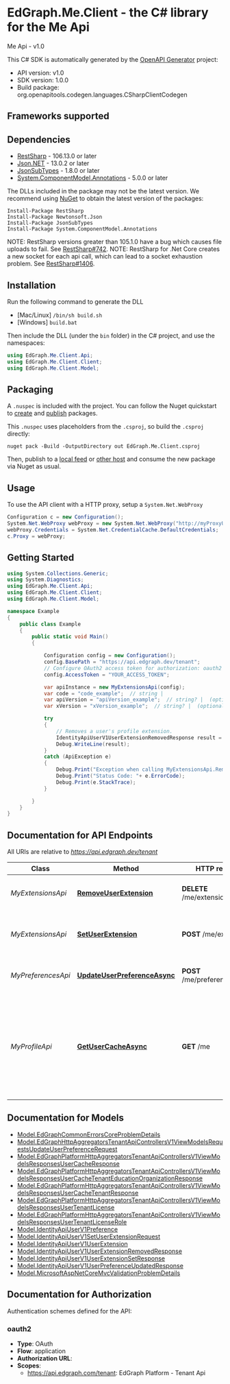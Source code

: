 # EdGraph.Me.Client - the C# library for the Me Api

Me Api - v1.0

This C# SDK is automatically generated by the [OpenAPI Generator](https://openapi-generator.tech) project:

- API version: v1.0
- SDK version: 1.0.0
- Build package: org.openapitools.codegen.languages.CSharpClientCodegen

<a id="frameworks-supported"></a>
## Frameworks supported

<a id="dependencies"></a>
## Dependencies

- [RestSharp](https://www.nuget.org/packages/RestSharp) - 106.13.0 or later
- [Json.NET](https://www.nuget.org/packages/Newtonsoft.Json/) - 13.0.2 or later
- [JsonSubTypes](https://www.nuget.org/packages/JsonSubTypes/) - 1.8.0 or later
- [System.ComponentModel.Annotations](https://www.nuget.org/packages/System.ComponentModel.Annotations) - 5.0.0 or later

The DLLs included in the package may not be the latest version. We recommend using [NuGet](https://docs.nuget.org/consume/installing-nuget) to obtain the latest version of the packages:
```
Install-Package RestSharp
Install-Package Newtonsoft.Json
Install-Package JsonSubTypes
Install-Package System.ComponentModel.Annotations
```

NOTE: RestSharp versions greater than 105.1.0 have a bug which causes file uploads to fail. See [RestSharp#742](https://github.com/restsharp/RestSharp/issues/742).
NOTE: RestSharp for .Net Core creates a new socket for each api call, which can lead to a socket exhaustion problem. See [RestSharp#1406](https://github.com/restsharp/RestSharp/issues/1406).

<a id="installation"></a>
## Installation
Run the following command to generate the DLL
- [Mac/Linux] `/bin/sh build.sh`
- [Windows] `build.bat`

Then include the DLL (under the `bin` folder) in the C# project, and use the namespaces:
```csharp
using EdGraph.Me.Client.Api;
using EdGraph.Me.Client.Client;
using EdGraph.Me.Client.Model;
```
<a id="packaging"></a>
## Packaging

A `.nuspec` is included with the project. You can follow the Nuget quickstart to [create](https://docs.microsoft.com/en-us/nuget/quickstart/create-and-publish-a-package#create-the-package) and [publish](https://docs.microsoft.com/en-us/nuget/quickstart/create-and-publish-a-package#publish-the-package) packages.

This `.nuspec` uses placeholders from the `.csproj`, so build the `.csproj` directly:

```
nuget pack -Build -OutputDirectory out EdGraph.Me.Client.csproj
```

Then, publish to a [local feed](https://docs.microsoft.com/en-us/nuget/hosting-packages/local-feeds) or [other host](https://docs.microsoft.com/en-us/nuget/hosting-packages/overview) and consume the new package via Nuget as usual.

<a id="usage"></a>
## Usage

To use the API client with a HTTP proxy, setup a `System.Net.WebProxy`
```csharp
Configuration c = new Configuration();
System.Net.WebProxy webProxy = new System.Net.WebProxy("http://myProxyUrl:80/");
webProxy.Credentials = System.Net.CredentialCache.DefaultCredentials;
c.Proxy = webProxy;
```

<a id="getting-started"></a>
## Getting Started

```csharp
using System.Collections.Generic;
using System.Diagnostics;
using EdGraph.Me.Client.Api;
using EdGraph.Me.Client.Client;
using EdGraph.Me.Client.Model;

namespace Example
{
    public class Example
    {
        public static void Main()
        {

            Configuration config = new Configuration();
            config.BasePath = "https://api.edgraph.dev/tenant";
            // Configure OAuth2 access token for authorization: oauth2
            config.AccessToken = "YOUR_ACCESS_TOKEN";

            var apiInstance = new MyExtensionsApi(config);
            var code = "code_example";  // string | 
            var apiVersion = "apiVersion_example";  // string? |  (optional) 
            var xVersion = "xVersion_example";  // string? |  (optional) 

            try
            {
                // Removes a user's profile extension.
                IdentityApiUserV1UserExtensionRemovedResponse result = apiInstance.RemoveUserExtension(code, apiVersion, xVersion);
                Debug.WriteLine(result);
            }
            catch (ApiException e)
            {
                Debug.Print("Exception when calling MyExtensionsApi.RemoveUserExtension: " + e.Message );
                Debug.Print("Status Code: "+ e.ErrorCode);
                Debug.Print(e.StackTrace);
            }

        }
    }
}
```

<a id="documentation-for-api-endpoints"></a>
## Documentation for API Endpoints

All URIs are relative to *https://api.edgraph.dev/tenant*

Class | Method | HTTP request | Description
------------ | ------------- | ------------- | -------------
*MyExtensionsApi* | [**RemoveUserExtension**](docs/MyExtensionsApi.md#removeuserextension) | **DELETE** /me/extensions/{code} | Removes a user's profile extension.
*MyExtensionsApi* | [**SetUserExtension**](docs/MyExtensionsApi.md#setuserextension) | **POST** /me/extensions | Creates or update a user's profile extension.
*MyPreferencesApi* | [**UpdateUserPreferenceAsync**](docs/MyPreferencesApi.md#updateuserpreferenceasync) | **POST** /me/preferences | Creates or update a user's preference.
*MyProfileApi* | [**GetUserCacheAsync**](docs/MyProfileApi.md#getusercacheasync) | **GET** /me | Retrieves the profile of the user that is currently logged in, including the user's preferences and its associated tenants


<a id="documentation-for-models"></a>
## Documentation for Models

 - [Model.EdGraphCommonErrorsCoreProblemDetails](docs/EdGraphCommonErrorsCoreProblemDetails.md)
 - [Model.EdGraphHttpAggregatorsTenantApiControllersV1ViewModelsRequestsUpdateUserPreferenceRequest](docs/EdGraphHttpAggregatorsTenantApiControllersV1ViewModelsRequestsUpdateUserPreferenceRequest.md)
 - [Model.EdGraphPlatformHttpAggregatorsTenantApiControllersV1ViewModelsResponsesUserCacheResponse](docs/EdGraphPlatformHttpAggregatorsTenantApiControllersV1ViewModelsResponsesUserCacheResponse.md)
 - [Model.EdGraphPlatformHttpAggregatorsTenantApiControllersV1ViewModelsResponsesUserCacheTenantEducationOrganizationResponse](docs/EdGraphPlatformHttpAggregatorsTenantApiControllersV1ViewModelsResponsesUserCacheTenantEducationOrganizationResponse.md)
 - [Model.EdGraphPlatformHttpAggregatorsTenantApiControllersV1ViewModelsResponsesUserCacheTenantResponse](docs/EdGraphPlatformHttpAggregatorsTenantApiControllersV1ViewModelsResponsesUserCacheTenantResponse.md)
 - [Model.EdGraphPlatformHttpAggregatorsTenantApiControllersV1ViewModelsResponsesUserTenantLicense](docs/EdGraphPlatformHttpAggregatorsTenantApiControllersV1ViewModelsResponsesUserTenantLicense.md)
 - [Model.EdGraphPlatformHttpAggregatorsTenantApiControllersV1ViewModelsResponsesUserTenantLicenseRole](docs/EdGraphPlatformHttpAggregatorsTenantApiControllersV1ViewModelsResponsesUserTenantLicenseRole.md)
 - [Model.IdentityApiUserV1Preference](docs/IdentityApiUserV1Preference.md)
 - [Model.IdentityApiUserV1SetUserExtensionRequest](docs/IdentityApiUserV1SetUserExtensionRequest.md)
 - [Model.IdentityApiUserV1UserExtension](docs/IdentityApiUserV1UserExtension.md)
 - [Model.IdentityApiUserV1UserExtensionRemovedResponse](docs/IdentityApiUserV1UserExtensionRemovedResponse.md)
 - [Model.IdentityApiUserV1UserExtensionSetResponse](docs/IdentityApiUserV1UserExtensionSetResponse.md)
 - [Model.IdentityApiUserV1UserPreferenceUpdatedResponse](docs/IdentityApiUserV1UserPreferenceUpdatedResponse.md)
 - [Model.MicrosoftAspNetCoreMvcValidationProblemDetails](docs/MicrosoftAspNetCoreMvcValidationProblemDetails.md)


<a id="documentation-for-authorization"></a>
## Documentation for Authorization


Authentication schemes defined for the API:
<a id="oauth2"></a>
### oauth2

- **Type**: OAuth
- **Flow**: application
- **Authorization URL**: 
- **Scopes**: 
  - https://api.edgraph.com/tenant: EdGraph Platform - Tenant Api

